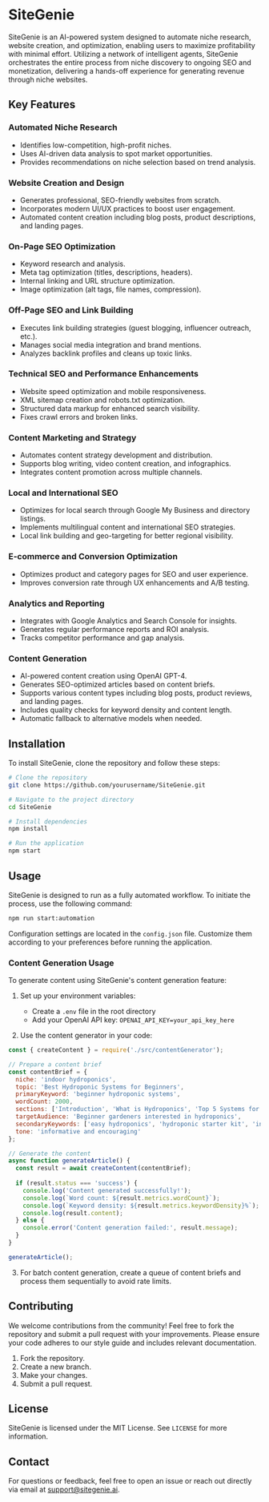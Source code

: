 # SiteGenie

SiteGenie is an AI-powered system designed to automate niche research, website creation, and optimization, enabling users to maximize profitability with minimal effort. Utilizing a network of intelligent agents, SiteGenie orchestrates the entire process from niche discovery to ongoing SEO and monetization, delivering a hands-off experience for generating revenue through niche websites.

## Key Features

### Automated Niche Research
- Identifies low-competition, high-profit niches.
- Uses AI-driven data analysis to spot market opportunities.
- Provides recommendations on niche selection based on trend analysis.

### Website Creation and Design
- Generates professional, SEO-friendly websites from scratch.
- Incorporates modern UI/UX practices to boost user engagement.
- Automated content creation including blog posts, product descriptions, and landing pages.

### On-Page SEO Optimization
- Keyword research and analysis.
- Meta tag optimization (titles, descriptions, headers).
- Internal linking and URL structure optimization.
- Image optimization (alt tags, file names, compression).

### Off-Page SEO and Link Building
- Executes link building strategies (guest blogging, influencer outreach, etc.).
- Manages social media integration and brand mentions.
- Analyzes backlink profiles and cleans up toxic links.

### Technical SEO and Performance Enhancements
- Website speed optimization and mobile responsiveness.
- XML sitemap creation and robots.txt optimization.
- Structured data markup for enhanced search visibility.
- Fixes crawl errors and broken links.

### Content Marketing and Strategy
- Automates content strategy development and distribution.
- Supports blog writing, video content creation, and infographics.
- Integrates content promotion across multiple channels.

### Local and International SEO
- Optimizes for local search through Google My Business and directory listings.
- Implements multilingual content and international SEO strategies.
- Local link building and geo-targeting for better regional visibility.

### E-commerce and Conversion Optimization
- Optimizes product and category pages for SEO and user experience.
- Improves conversion rate through UX enhancements and A/B testing.

### Analytics and Reporting
- Integrates with Google Analytics and Search Console for insights.
- Generates regular performance reports and ROI analysis.
- Tracks competitor performance and gap analysis.

### Content Generation
- AI-powered content creation using OpenAI GPT-4.
- Generates SEO-optimized articles based on content briefs.
- Supports various content types including blog posts, product reviews, and landing pages.
- Includes quality checks for keyword density and content length.
- Automatic fallback to alternative models when needed.

## Installation

To install SiteGenie, clone the repository and follow these steps:

```bash
# Clone the repository
git clone https://github.com/yourusername/SiteGenie.git

# Navigate to the project directory
cd SiteGenie

# Install dependencies
npm install

# Run the application
npm start
```

## Usage

SiteGenie is designed to run as a fully automated workflow. To initiate the process, use the following command:

```bash
npm run start:automation
```

Configuration settings are located in the `config.json` file. Customize them according to your preferences before running the application.

### Content Generation Usage

To generate content using SiteGenie's content generation feature:

1. Set up your environment variables:
   - Create a `.env` file in the root directory
   - Add your OpenAI API key: `OPENAI_API_KEY=your_api_key_here`

2. Use the content generator in your code:

```javascript
const { createContent } = require('./src/contentGenerator');

// Prepare a content brief
const contentBrief = {
  niche: 'indoor hydroponics',
  topic: 'Best Hydroponic Systems for Beginners',
  primaryKeyword: 'beginner hydroponic systems',
  wordCount: 2000,
  sections: ['Introduction', 'What is Hydroponics', 'Top 5 Systems for Beginners', 'Setup Guide', 'Maintenance Tips', 'Conclusion'],
  targetAudience: 'Beginner gardeners interested in hydroponics',
  secondaryKeywords: ['easy hydroponics', 'hydroponic starter kit', 'indoor growing systems'],
  tone: 'informative and encouraging'
};

// Generate the content
async function generateArticle() {
  const result = await createContent(contentBrief);
  
  if (result.status === 'success') {
    console.log('Content generated successfully!');
    console.log(`Word count: ${result.metrics.wordCount}`);
    console.log(`Keyword density: ${result.metrics.keywordDensity}%`);
    console.log(result.content);
  } else {
    console.error('Content generation failed:', result.message);
  }
}

generateArticle();
```

3. For batch content generation, create a queue of content briefs and process them sequentially to avoid rate limits.

## Contributing

We welcome contributions from the community! Feel free to fork the repository and submit a pull request with your improvements. Please ensure your code adheres to our style guide and includes relevant documentation.

1. Fork the repository.
2. Create a new branch.
3. Make your changes.
4. Submit a pull request.

## License

SiteGenie is licensed under the MIT License. See `LICENSE` for more information.

## Contact

For questions or feedback, feel free to open an issue or reach out directly via email at support@sitegenie.ai.
